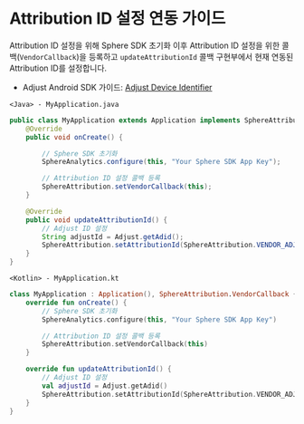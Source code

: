# Attribution ID 설정 연동 가이드

Attribution ID 설정을 위해 Sphere SDK 초기화 이후 Attribution ID 설정을 위한 콜백(`VendorCallback`)을 등록하고 `updateAttributionId` 콜백 구현부에서 현재 연동된 Attribution ID를 설정합니다.

* Adjust Android SDK 가이드: [Adjust Device Identifier](https://github.com/adjust/android_sdk#adjust-device-identifier)

`<Java> - MyApplication.java`

```java
public class MyApplication extends Application implements SphereAttribution.VendorCallback {
    @Override
    public void onCreate() {

        // Sphere SDK 초기화
        SphereAnalytics.configure(this, "Your Sphere SDK App Key");

        // Attribution ID 설정 콜백 등록
        SphereAttribution.setVendorCallback(this);
    }

    @Override
    public void updateAttributionId() {
        // Adjust ID 설정
        String adjustId = Adjust.getAdid();
        SphereAttribution.setAttributionId(SphereAttribution.VENDOR_ADJUST, adjustId);
    }
}
```

`<Kotlin> - MyApplication.kt`

```kt
class MyApplication : Application(), SphereAttribution.VendorCallback {
    override fun onCreate() {
        // Sphere SDK 초기화
        SphereAnalytics.configure(this, "Your Sphere SDK App Key")

        // Attribution ID 설정 콜백 등록
        SphereAttribution.setVendorCallback(this)
    }

    override fun updateAttributionId() {
        // Adjust ID 설정
        val adjustId = Adjust.getAdid()
        SphereAttribution.setAttributionId(SphereAttribution.VENDOR_ADJUST, adjustId)
    }
}
```
